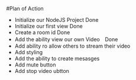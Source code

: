 #Plan of Action

- Initialize our NodeJS Project Done
- Initialize our first view Done
- Create a room id Done
- Add the ability view our own Video　Done
- Add ability ro allow others to stream their video
- Add styling 
- Add the ability to create mesasges
- Add mute button 
- Add stop video ubtton
